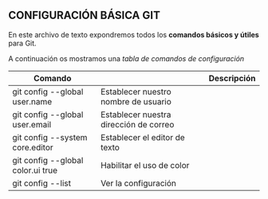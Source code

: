## CONFIGURACIÓN BÁSICA GIT

En este archivo de texto expondremos todos los **comandos básicos y útiles** para Git.

A continuación os mostramos una *tabla de comandos de configuración*

| Comando |  | Descripción |
| -- | -- | -- |
| git config --global user.name <name> | Establecer nuestro nombre de usuario | 
| git config --global user.email <email> | Establecer nuestra dirección de correo | 
| git config --system core.editor <editor> | Establecer el editor de texto | 
| git config --global color.ui true | Habilitar el uso de color |
| git config --list | Ver la configuración |